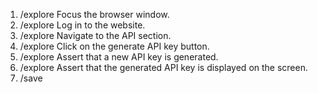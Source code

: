 1. /explore Focus the browser window.
2. /explore Log in to the website.
3. /explore Navigate to the API section.
4. /explore Click on the generate API key button.
5. /explore Assert that a new API key is generated.
6. /explore Assert that the generated API key is displayed on the screen.
7. /save